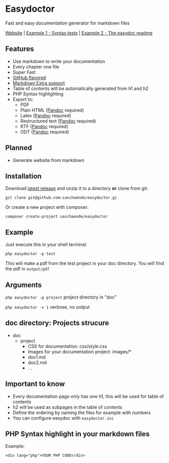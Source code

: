 # Easydoctor

Fast and easy documentation generator for markdown files

[Website](http://easydoctor.sascha-ende.de) | [Example 1 - Syntax tests](https://github.com/saschaende/easydoctor/raw/master/output/pdf/test.pdf)  | [Example 2 - The easydoc readme](https://github.com/saschaende/easydoctor/raw/master/output/pdf/easydoctor.pdf)

## Features

* Use markdown to write your documentation
* Every chapter one file
* Super Fast
* [GitHub flavored](https://help.github.com/articles/github-flavored-markdown)
* [Markdown Extra support](https://github.com/erusev/parsedown-extra)
* Table of contents will be automatically generated from h1 and h2
* PHP Syntax highlighting
* Export to:
    * PDF
    * Plain HTML ([Pandoc][1] required)
    * Latex ([Pandoc][1] required)
    * Restructured text ([Pandoc][1] required)
    * RTF ([Pandoc][1] required)
    * ODT ([Pandoc][1] required)

## Planned

* Generate website from markdown

## Installation

Download [latest release](https://github.com/saschaende/easydoctor/releases/latest) and unzip it to a directory **or** clone from git:

    git clone git@github.com:saschaende/easydoctor.gi
    
Or create a new project with composer:

    composer create-project saschaende/easydoctor

## Example

Just execute this in your shell terminal:

``` 
php easydoctor -p test
```

This will make a pdf from the test project in your doc directory. You will find the pdf in `output/pdf`

## Arguments

`php easydoctor -p project` project directory in "doc"

`php easydoctor -v 1` verbose, no output

## doc directory: Projects strucure

* doc
    * project
        * CSS for documentation: css/style.css
        * Images for your documentation project: images/*
        * doc1.md
        * doc2.md
        * ...
    
## Important to know

* Every documentation page only has one h1, this will be used for table of contents
* h2 will be used as subpages in the table of contents
* Define the ordering by naming the files for example with numbers
* You can configure easydoc with ``easydoctor.ini``

## PHP Syntax highlight in your markdown files

Example:

    <div lang="php">YOUR PHP CODE</div>
    
[1]: http://pandoc.org/  "Pandoc"